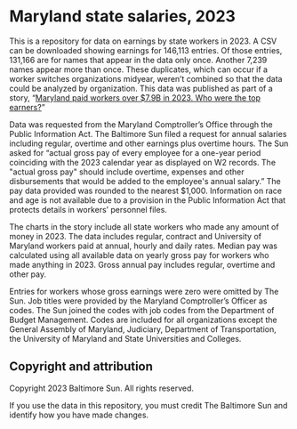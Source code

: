# Maryland state salaries, 2023

This is a repository for data on earnings by state workers in 2023. A CSV can be downloaded showing earnings for 146,113 entries. Of those entries, 131,166 are for names that appear in the data only once. Another 7,239 names appear more than once. These duplicates, which can occur if a worker switches organizations midyear, weren’t combined so that the data could be analyzed by organization. This data was published as part of a story, “[Maryland paid workers over $7.9B in 2023. Who were the top earners?](https://www.baltimoresun.com/2024/07/16/maryland-state-payroll-2023/?clearUserState=true)”

Data was requested from the Maryland Comptroller’s Office through the Public Information Act. The Baltimore Sun filed a request for annual salaries including regular, overtime and other earnings plus overtime hours. The Sun asked for “actual gross pay of every employee for a one-year period coinciding with the 2023 calendar year as displayed on W2 records. The "actual gross pay" should include overtime, expenses and other disbursements that would be added to the employee's annual salary.” The pay data provided was rounded to the nearest $1,000. Information on race and age is not available due to a provision in the Public Information Act that protects details in workers’ personnel files.
 
The charts in the story include all state workers who made any amount of money in 2023. The data includes regular, contract and University of Maryland workers paid at annual, hourly and daily rates. Median pay was calculated using all available data on yearly gross pay for workers who made anything in 2023. Gross annual pay includes regular, overtime and other pay.
 
Entries for workers whose gross earnings were zero were omitted by The Sun. Job titles were provided by the Maryland Comptroller’s Officer as codes. The Sun joined the codes with job codes from the Department of Budget Management. Codes are included for all organizations except the General Assembly of Maryland, Judiciary, Department of Transportation, the University of Maryland and State Universities and Colleges.

## Copyright and attribution

Copyright 2023 Baltimore Sun. All rights reserved.

If you use the data in this repository, you must credit The Baltimore Sun and identify how you have made changes.
